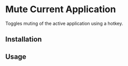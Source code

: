 # Mute Current Application
Toggles muting of the active application using a hotkey.
## Installation

## Usage
